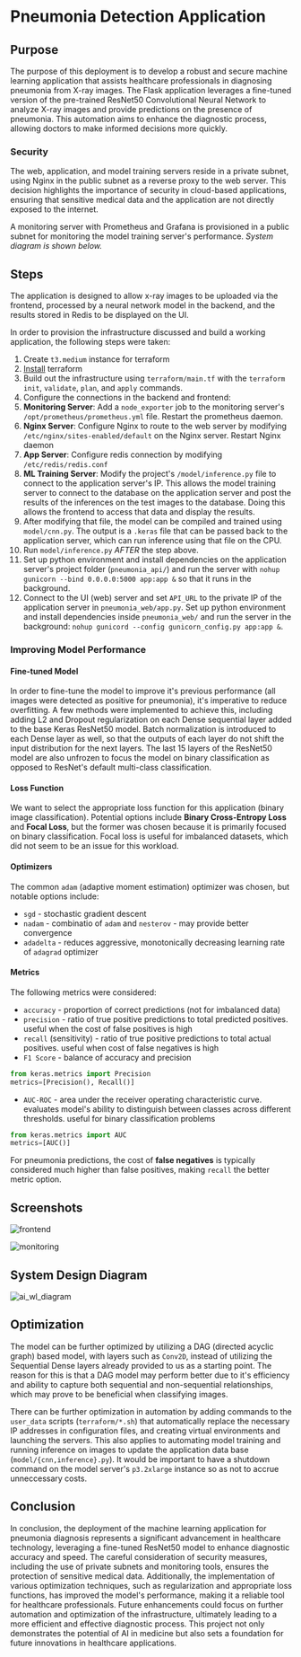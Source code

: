 # Pneumonia Detection Application

## Purpose

 The purpose of this deployment is to develop a robust and secure machine learning application that assists healthcare professionals in diagnosing pneumonia from X-ray images. The Flask application leverages a fine-tuned version of the pre-trained ResNet50 Convolutional Neural Network to analyze X-ray images and provide predictions on the presence of pneumonia. This automation aims to enhance the diagnostic process, allowing doctors to make informed decisions more quickly.

### Security

The web, application, and model training servers reside in a private subnet, using Nginx in the public subnet as a reverse proxy to the web server. This decision highlights the importance of security in cloud-based applications, ensuring that sensitive medical data and the application are not directly exposed to the internet.

A monitoring server with Prometheus and Grafana is provisioned in a public subnet for monitoring the model training server's performance. _System diagram is shown below._

## Steps

The application is designed to allow x-ray images to be uploaded via the frontend, processed by a neural network model in the backend, and the results stored in Redis to be displayed on the UI.

In order to provision the infrastructure discussed and build a working application, the following steps were taken:

1. Create `t3.medium` instance for terraform
  1. [Install](https://developer.hashicorp.com/terraform/tutorials/aws-get-started/install-cli) terraform
2. Build out the infrastructure using `terraform/main.tf` with the `terraform` `init`, `validate`, `plan`, and `apply` commands.
3. Configure the connections in the backend and frontend:
  1. **Monitoring Server**: Add a `node_exporter` job to the monitoring server's `/opt/prometheus/prometheus.yml` file. Restart the prometheus daemon.
3. **Nginx Server**: Configure Nginx to route to the web server by modifying `/etc/nginx/sites-enabled/default` on the Nginx server. Restart Nginx daemon
4. **App Server**: Configure redis connection by modifying `/etc/redis/redis.conf`
5. **ML Training Server**: Modify the project's `/model/inference.py` file to connect to the application server's IP. This allows the model training server to connect to the database on the application server and post the results of the inferences on the test images to the database. Doing this allows the frontend to access that data and display the results.
  1. After modifying that file, the model can be compiled and trained using `model/cnn.py`. The output is a `.keras` file that can be passed back to the application server, which can run inference using that file on the CPU.
  2. Run `model/inference.py` _AFTER_ the step above.
6. Set up python environment and install dependencies on the application server's project folder (`pneumonia_api/`) and run the server with `nohup gunicorn --bind 0.0.0.0:5000 app:app &` so that it runs in the background.
7. Connect to the UI (web) server and set `API_URL` to the private IP of the application server in `pneumonia_web/app.py`. Set up python environment and install dependencies inside `pneumonia_web/` and run the server in the background: `nohup gunicord --config gunicorn_config.py app:app &`.

### Improving Model Performance

#### Fine-tuned Model

In order to fine-tune the model to improve it's previous performance (all images were detected as positive for pneumonia), it's imperative to reduce overfitting. A few methods were implemented to achieve this, including adding L2 and Dropout regularization on each Dense sequential layer added to the base Keras ResNet50 model. Batch normalization is introduced to each Dense layer as well, so that the outputs of each layer do not shift the input distribution for the next layers. The last 15 layers of the ResNet50 model are also unfrozen to focus the model on binary classification as opposed to ResNet's default multi-class classification.

#### Loss Function

We want to select the appropriate loss function for this application (binary image classification). Potential options include **Binary Cross-Entropy Loss** and **Focal Loss**, but the former was chosen because it is primarily focused on binary classification. Focal loss is useful for imbalanced datasets, which did not seem to be an issue for this workload.

#### Optimizers

The common `adam` (adaptive moment estimation) optimizer was chosen, but notable options include:

- `sgd` - stochastic gradient descent
- `nadam` - combinatio of `adam` and `nesterov` - may provide better convergence
- `adadelta` - reduces aggressive, monotonically decreasing learning rate of `adagrad` optimizer

#### Metrics

The following metrics were considered:

- `accuracy` - proportion of correct predictions (not for imbalanced data)
- `precision` - ratio of true positive predictions to total predicted positives. useful when the  cost of false positives is high
- `recall` (sensitivity) - ratio of true positive predictions to total actual positives. useful when cost of false negatives is high
- `F1 Score` - balance of accuracy and precision

 ```python
 from keras.metrics import Precision
 metrics=[Precision(), Recall()]
 ```

- `AUC-ROC` - area under the receiver operating characteristic curve. evaluates model's ability to distinguish between classes across different thresholds. useful for binary classification problems

 ```python
 from keras.metrics import AUC
 metrics=[AUC()]
 ```

For pneumonia predictions, the cost of **false negatives** is typically considered much higher than false positives, making `recall` the better metric option.

## Screenshots

![frontend](/screenshots/frontend.png)

![monitoring](/screenshots/monitoring.png)

## System Design Diagram

![ai_wl_diagram](/screenshots/ai_wl_diagram.png)

## Optimization

The model can be further optimized by utilizing a DAG (directed acyclic graph) based model, with layers such as `Conv2D`, instead of utilizing the Sequential Dense layers already provided to us as a starting point. The reason for this is that a DAG model may perform better due to it's efficiency and ability to capture both sequential and non-sequential relationships, which may prove to be beneficial when classifying images.

There can be further optimization in automation by adding commands to the `user_data` scripts (`terraform/*.sh`) that automatically replace the necessary IP addresses in configuration files, and creating virtual environments and launching the servers. This also applies to automating model training and running inference on images to update the application data base (`model/{cnn,inference}.py`). It would be important to have a shutdown command on the model server's `p3.2xlarge` instance so as not to accrue unneccessary costs.

## Conclusion

In conclusion, the deployment of the machine learning application for pneumonia diagnosis represents a significant advancement in healthcare technology, leveraging a fine-tuned ResNet50 model to enhance diagnostic accuracy and speed. The careful consideration of security measures, including the use of private subnets and monitoring tools, ensures the protection of sensitive medical data. Additionally, the implementation of various optimization techniques, such as regularization and appropriate loss functions, has improved the model's performance, making it a reliable tool for healthcare professionals. Future enhancements could focus on further automation and optimization of the infrastructure, ultimately leading to a more efficient and effective diagnostic process. This project not only demonstrates the potential of AI in medicine but also sets a foundation for future innovations in healthcare applications.
